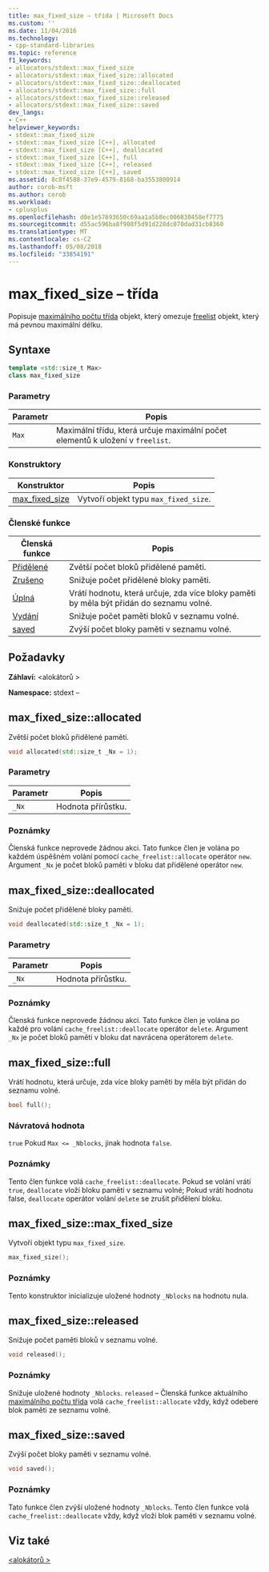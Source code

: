 ```yaml
---
title: max_fixed_size – třída | Microsoft Docs
ms.custom: ''
ms.date: 11/04/2016
ms.technology:
- cpp-standard-libraries
ms.topic: reference
f1_keywords:
- allocators/stdext::max_fixed_size
- allocators/stdext::max_fixed_size::allocated
- allocators/stdext::max_fixed_size::deallocated
- allocators/stdext::max_fixed_size::full
- allocators/stdext::max_fixed_size::released
- allocators/stdext::max_fixed_size::saved
dev_langs:
- C++
helpviewer_keywords:
- stdext::max_fixed_size
- stdext::max_fixed_size [C++], allocated
- stdext::max_fixed_size [C++], deallocated
- stdext::max_fixed_size [C++], full
- stdext::max_fixed_size [C++], released
- stdext::max_fixed_size [C++], saved
ms.assetid: 8c8f4588-37e9-4579-8168-ba3553800914
author: corob-msft
ms.author: corob
ms.workload:
- cplusplus
ms.openlocfilehash: d0e1e57693650c69aa1a5b8ec006830458ef7775
ms.sourcegitcommit: d55ac596ba8f908f5d91d228dc070dad31cb8360
ms.translationtype: MT
ms.contentlocale: cs-CZ
ms.lasthandoff: 05/08/2018
ms.locfileid: "33854191"
---
```

# <a name="maxfixedsize-class"></a>max_fixed_size – třída

Popisuje [maximálního počtu třída](../standard-library/allocators-header.md) objekt, který omezuje [freelist](../standard-library/freelist-class.md) objekt, který má pevnou maximální délku.

## <a name="syntax"></a>Syntaxe

```cpp
template <std::size_t Max>
class max_fixed_size
```

### <a name="parameters"></a>Parametry

|Parametr|Popis|
|---------------|-----------------|
|`Max`|Maximální třídu, která určuje maximální počet elementů k uložení v `freelist`.|

### <a name="constructors"></a>Konstruktory

|Konstruktor|Popis|
|-|-|
|[max_fixed_size](#max_fixed_size)|Vytvoří objekt typu `max_fixed_size`.|

### <a name="member-functions"></a>Členské funkce

|Členská funkce|Popis|
|-|-|
|[Přidělené](#allocated)|Zvětší počet bloků přidělené paměti.|
|[Zrušeno](#deallocated)|Snižuje počet přidělené bloky paměti.|
|[Úplná](#full)|Vrátí hodnotu, která určuje, zda více bloky paměti by měla být přidán do seznamu volné.|
|[Vydání](#released)|Snižuje počet paměti bloků v seznamu volné.|
|[saved](#saved)|Zvýší počet bloky paměti v seznamu volné.|

## <a name="requirements"></a>Požadavky

**Záhlaví:** \<alokátorů >

**Namespace:** stdext –

## <a name="allocated"></a>  max_fixed_size::allocated

Zvětší počet bloků přidělené paměti.

```cpp
void allocated(std::size_t _Nx = 1);
```

### <a name="parameters"></a>Parametry

|Parametr|Popis|
|---------------|-----------------|
|`_Nx`|Hodnota přírůstku.|

### <a name="remarks"></a>Poznámky

Členská funkce neprovede žádnou akci. Tato funkce člen je volána po každém úspěšném volání pomocí `cache_freelist::allocate` operátor `new`. Argument `_Nx` je počet bloků paměti v bloku dat přidělené operátor `new`.

## <a name="deallocated"></a>  max_fixed_size::deallocated

Snižuje počet přidělené bloky paměti.

```cpp
void deallocated(std::size_t _Nx = 1);
```

### <a name="parameters"></a>Parametry

|Parametr|Popis|
|---------------|-----------------|
|`_Nx`|Hodnota přírůstku.|

### <a name="remarks"></a>Poznámky

Členská funkce neprovede žádnou akci. Tato funkce člen je volána po každé pro volání `cache_freelist::deallocate` operátor `delete`. Argument `_Nx` je počet bloků paměti v bloku dat navrácena operátorem `delete`.

## <a name="full"></a>  max_fixed_size::full

Vrátí hodnotu, která určuje, zda více bloky paměti by měla být přidán do seznamu volné.

```cpp
bool full();
```

### <a name="return-value"></a>Návratová hodnota

`true` Pokud `Max <= _Nblocks`, jinak hodnota `false`.

### <a name="remarks"></a>Poznámky

Tento člen funkce volá `cache_freelist::deallocate`. Pokud se volání vrátí `true`, `deallocate` vloží bloku paměti v seznamu volné; Pokud vrátí hodnotu false, `deallocate` operátor volání `delete` se zrušit přidělení bloku.

## <a name="max_fixed_size"></a>  max_fixed_size::max_fixed_size

Vytvoří objekt typu `max_fixed_size`.

```cpp
max_fixed_size();
```

### <a name="remarks"></a>Poznámky

Tento konstruktor inicializuje uložené hodnoty `_Nblocks` na hodnotu nula.

## <a name="released"></a>  max_fixed_size::released

Snižuje počet paměti bloků v seznamu volné.

```cpp
void released();
```

### <a name="remarks"></a>Poznámky

Snižuje uložené hodnoty `_Nblocks`. `released` – Členská funkce aktuálního [maximálního počtu třída](../standard-library/allocators-header.md) volá `cache_freelist::allocate` vždy, když odebere blok paměti ze seznamu volné.

## <a name="saved"></a>  max_fixed_size::saved

Zvýší počet bloky paměti v seznamu volné.

```cpp
void saved();
```

### <a name="remarks"></a>Poznámky

Tato funkce člen zvýší uložené hodnoty `_Nblocks`. Tento člen funkce volá `cache_freelist::deallocate` vždy, když vloží blok paměti v seznamu volné.

## <a name="see-also"></a>Viz také

[\<alokátorů >](../standard-library/allocators-header.md)<br/>
